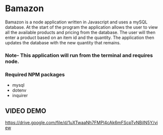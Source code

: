 # Bamazon
Bamazon is a node application written in Javascript and uses a mySQL database. At the start of the program the application allows the user to view all the available products and pricing from the database. The user will then enter a product based on an item id and the quantity. The application then updates the database with the new quantity that remains.

### Note- This application will run from the terminal and requires node.

### Required NPM packages
* mysql
* dotenv
* inquirer

## VIDEO DEMO
https://drive.google.com/file/d/1uXTwaaNh7FMPl4cAk6mFScpTvNBiIN5Y/view